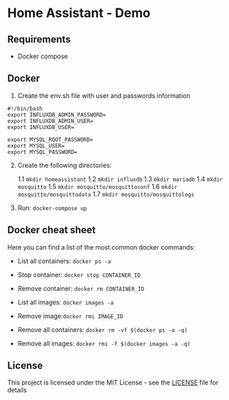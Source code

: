 # Home Assistant - Demo


## Requirements

- Docker compose

## Docker

1. Create the env.sh file with user and passwords information

```
#!/bin/bash 
export INFLUXDB_ADMIN_PASSWORD=
export INFLUXDB_ADMIN_USER=
export INFLUXDB_USER=

export MYSQL_ROOT_PASSWORD= 
export MYSQL_USER= 
export MYSQL_PASSWORD=

```

2. Create the following directories:

    1.1 `mkdir homeassistant`
    1.2 `mkdir influxdb`
    1.3 `mkdir mariadb`
    1.4 `mkdir mosquitto`
    1.5 `mkdir mosquitto/mosquittoconf`
    1.6 `mkdir mosquitto/mosquittodata`
    1.7 `mkdir mosquitto/mosquittologs`

3. Run: `docker-compose up`

## Docker cheat sheet

Here you can find a list of the most common docker commands:

- List all containers: `docker ps -a`

- Stop container: `docker stop CONTAINER_ID`

- Remove container: `docker rm CONTAINER_ID`

- List all images: `docker images -a`

- Remove image:`docker rmi IMAGE_ID`

- Remove all containers: `docker rm -vf $(docker ps -a -q)`

- Remove all images: `docker rmi -f $(docker images -a -q)`




## License

This project is licensed under the MIT License - see the [LICENSE](LICENSE) file for details